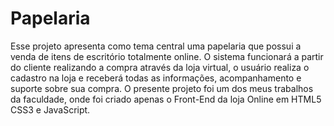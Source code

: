 # Papelaria
Esse projeto apresenta como tema central uma papelaria que possui a venda de itens de escritório totalmente online. O sistema funcionará a partir do cliente realizando a compra através da loja virtual, o usuário realiza o cadastro na loja e receberá todas as informações,  acompanhamento e suporte sobre sua compra. O presente projeto foi um dos meus trabalhos da faculdade, onde foi criado apenas o Front-End da loja Online em HTML5 CSS3 e JavaScript.
